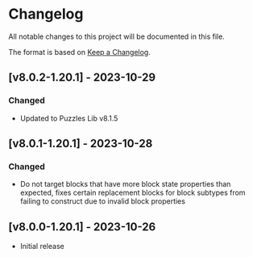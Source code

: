 # Changelog
All notable changes to this project will be documented in this file.

The format is based on [Keep a Changelog].

## [v8.0.2-1.20.1] - 2023-10-29
### Changed
- Updated to Puzzles Lib v8.1.5

## [v8.0.1-1.20.1] - 2023-10-28
### Changed
- Do not target blocks that have more block state properties than expected, fixes certain replacement blocks for block subtypes from failing to construct due to invalid block properties

## [v8.0.0-1.20.1] - 2023-10-26
- Initial release

[Keep a Changelog]: https://keepachangelog.com/en/1.0.0/
